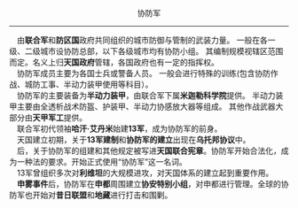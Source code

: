 <p align="center">协防军</p>

-------  

&emsp;由**联合军**和**防区国**政府共同组织的城市防御与管制的武装力量。
一般在各一级、二级城市设协防总部，以下各级城市均有协防小组。
其编制规模视辖区范围而定。名义上归**天国政府**管辖，各国政府也有一定的指挥权。  
&emsp;协防军成员主要为各国士兵或警备人员。
一般会进行特殊的训练(包含协防作战、城防工事、半动力装甲使用等科目）。  
&emsp;协防军的主要装备为**半动力装甲**，由联合军下属**米迦勒科学院**提供。
半动力装甲主要由全透析战术防盔、护装甲、半动力协感放大器等组成。
其他作战武器大部分由**天甲军工**提供。  
&emsp;联合军初代领袖**哈汗·艾丹米**始建**13军**，成为协防军的前身。  
&emsp;天国建立初期，关于**13军建制**和**协防军的建立**出现在**乌托邦协议**中。  
&emsp;后，关于协防军的组建和其他规定被写进**天国联合宪章**。协防军开始合法化，成为一种法的要求。开始正式使用“协防军”这一名词。  
&emsp;13军曾组织多次对**利维坦**的大规模进攻，对天国体系的建立起到重要作用。  
&emsp;**申雾事件**后，协防军在**申都**周围建立**协安特别小组**，对申都进行管理。全球的协防军也开始对**昔日联盟**和**地藏**进行打击和围剿。  

